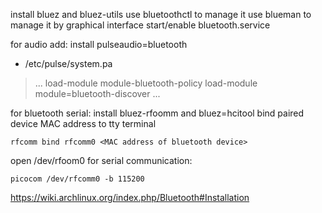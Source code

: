 install bluez and bluez-utils
use bluetoothctl to manage it
use blueman to manage it by graphical interface
start/enable bluetooth.service

for audio add:
install pulseaudio=bluetooth
- /etc/pulse/system.pa
> ...
> load-module module-bluetooth-policy
> load-module module=bluetooth-discover
> ...

for bluetooth serial:
install bluez-rfoomm and bluez=hcitool
bind paired device MAC address to tty terminal
```
rfcomm bind rfcomm0 <MAC address of bluetooth device>
```
open /dev/rfoom0 for serial communication:
```
picocom /dev/rfcomm0 -b 115200
```

https://wiki.archlinux.org/index.php/Bluetooth#Installation
